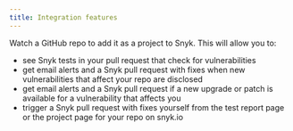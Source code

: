 ```yaml
---
title: Integration features
---
```


Watch a GitHub repo to add it as a project to Snyk. This will allow you to:

* see Snyk tests in your pull request that check for vulnerabilities
* get email alerts and a Snyk pull request with fixes when new vulnerabilities that affect your repo are disclosed
* get email alerts and a Snyk pull request if a new upgrade or patch is available for a vulnerability that affects you
* trigger a Snyk pull request with fixes yourself from the test report page or the project page for your repo on snyk.io
